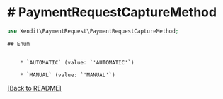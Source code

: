 # # PaymentRequestCaptureMethod


```php
use Xendit\PaymentRequest\PaymentRequestCaptureMethod;
```

    ## Enum

    
        * `AUTOMATIC` (value: `'AUTOMATIC'`)
    
        * `MANUAL` (value: `'MANUAL'`)
    

[[Back to README]](../../README.md)
